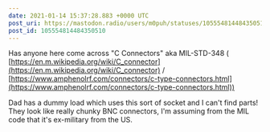 ```yaml
---
date: 2021-01-14 15:37:28.883 +0000 UTC
post_uri: https://mastodon.radio/users/m0puh/statuses/105554814484350510
post_id: 105554814484350510
---
```

Has anyone here come across "C Connectors" aka MIL-STD-348 ( [https://en.m.wikipedia.org/wiki/C_connector](https://en.m.wikipedia.org/wiki/C_connector) / [https://www.amphenolrf.com/connectors/c-type-connectors.html](https://www.amphenolrf.com/connectors/c-type-connectors.html))

Dad has a dummy load which uses this sort of socket and I can't find parts! They look like really chunky BNC connectors, I'm assuming from the MIL code that it's ex-military from the US.


